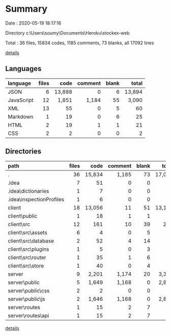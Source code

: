 # Summary

Date : 2020-05-19 18:17:16

Directory c:\Users\soumy\Documents\Heroku\stockex-web

Total : 36 files,  15834 codes, 1185 comments, 73 blanks, all 17092 lines

[details](details.md)

## Languages
| language | files | code | comment | blank | total |
| :--- | ---: | ---: | ---: | ---: | ---: |
| JSON | 6 | 13,888 | 0 | 6 | 13,894 |
| JavaScript | 12 | 1,851 | 1,184 | 55 | 3,090 |
| XML | 13 | 55 | 0 | 5 | 60 |
| Markdown | 1 | 19 | 0 | 6 | 25 |
| HTML | 2 | 19 | 1 | 1 | 21 |
| CSS | 2 | 2 | 0 | 0 | 2 |

## Directories
| path | files | code | comment | blank | total |
| :--- | ---: | ---: | ---: | ---: | ---: |
| . | 36 | 15,834 | 1,185 | 73 | 17,092 |
| .idea | 7 | 51 | 0 | 0 | 51 |
| .idea\dictionaries | 1 | 7 | 0 | 0 | 7 |
| .idea\inspectionProfiles | 1 | 6 | 0 | 0 | 6 |
| client | 18 | 13,056 | 11 | 51 | 13,118 |
| client\public | 1 | 18 | 1 | 1 | 20 |
| client\src | 12 | 161 | 10 | 39 | 210 |
| client\src\assets | 6 | 4 | 0 | 5 | 9 |
| client\src\database | 2 | 52 | 4 | 14 | 70 |
| client\src\plugins | 1 | 5 | 0 | 3 | 8 |
| client\src\router | 1 | 35 | 1 | 6 | 42 |
| client\src\store | 1 | 40 | 0 | 4 | 44 |
| server | 9 | 2,201 | 1,174 | 20 | 3,395 |
| server\public | 5 | 1,649 | 1,168 | 0 | 2,817 |
| server\public\css | 2 | 2 | 0 | 0 | 2 |
| server\public\js | 2 | 1,646 | 1,168 | 0 | 2,814 |
| server\routes | 1 | 15 | 2 | 7 | 24 |
| server\routes\api | 1 | 15 | 2 | 7 | 24 |

[details](details.md)